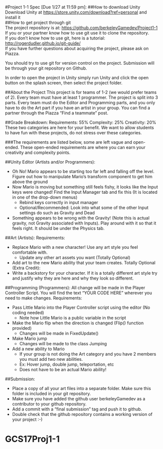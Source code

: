 #Project 1-1 Spec [Due 1/27 at 11:59 pm]:
##How to download Unity
Download Unity at https://store.unity.com/download?ref=personal and install it  
##How to get project through git  
The project repository is at: https://github.com/berkeleyGamedev/Project1-1  
If you or your partner know how to use git use it to clone the repository.  
If you don’t know how to use git, here is a tutorial: http://rogerdudler.github.io/git-guide/  
If you have further questions about acquiring the project, please ask on Piazza.  

You should try to use git for version control on the project. Submission will be through your git repository on Github.

In order to open the project in Unity simply run Unity and click the open button on the splash screen, then select the project folder.

##About the Project
This project is for teams of 1-2 (we would prefer teams of 2). Every team must have at least 1 programmer. The project is split into 3 parts. Every team must do the Editor and Programming parts, and you only have to do the Art part if you have an artist in your group. You can find a partner through the Piazza “Find a teammate” post.

##Grade Breakdown:
Requirements: 55%
Complexity: 25%
Creativity: 20%
These two categories are here for your benefit. We want to allow students to have fun with these projects, do not stress over these categories.

###The requirements are listed below, some are left vague and open-ended. These open-ended requirements are where you can earn your creativity and complexity points.

##Unity Editor (Artists and/or Programmers):
* Oh No! Mario appears to be starting too far left and falling off the level. Figure out how to manipulate Mario’s transform component to get him above the ground
* Now Mario is moving but something still feels fishy, it looks like the Input keys were changed! Find the Input Manager tab and fix this (It is located in one of the drop-down menus)
  * Rebind keys correctly in input manager
  * Optional/Recommended: Look into what some of the other Input settings do such as Gravity and Dead
* Something appears to be wrong with the Gravity! (Note this is actual gravity, not Gravity associated with Inputs). Play around with it so that it feels right. It should be under the Physics tab.

##Art (Artists):
Requirements:
* Replace Mario with a new character! Use any art style you feel comfortable with.
  * Update any other art assets you want (Totally Optional)
* Add art to the new Mario ability that your team creates.
Totally Optional (Extra Credit):
* Write a backstory for your character. If it is a totally different art style try and justify why they are here and why they look so different.


##Programming (Programmers):
All change will be made in the Player Controller Script. You will find the text “YOUR CODE HERE” wherever you need to make changes.
Requirements:
* Pass Little Mario into the Player Controller script using the editor (No coding needed)
  * Note how Little Mario is a public variable in the script
* Make the Mario flip when the direction is changed (Flip() function provided)
  * Changes will be made in FixedUpdate()
* Make Mario jump
  * Changes will be made to the class Jumping
* Add a new ability to Mario
  * If your group is not doing the Art category and you have 2 members you must add two new abilities.
  * Ex: Hover jump, double jump, teleportation, etc
  * Does not have to be an actual Mario ability!

##Submission:
* Place a copy of all your art files into a separate folder. Make sure this folder is included in your git repository.
* Make sure you have added the github user berkeleyGamedev as a contributor to your github repository.
* Add a commit with a “final submission” tag and push it to github.
* Double check that the github repository contains a working version of your project :-)
# GCS17Proj1-1
